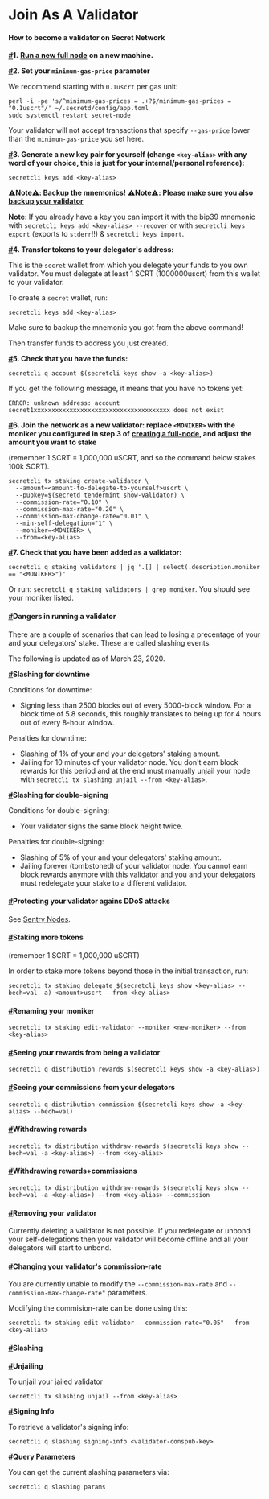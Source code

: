 # Join As A Validator



#### How to become a validator on Secret Network <a href="#how-to-become-a-validator-on-secret-network" id="how-to-become-a-validator-on-secret-network"></a>

[**#**](https://docs.scrt.network/testnet/join-validator-testnet.html#\_1-run-a-new-full-node-on-a-new-machine)**1.** [**Run a new full node**](https://docs.scrt.network/testnet/run-full-node-testnet.html) **on a new machine.**

[**#**](https://docs.scrt.network/testnet/join-validator-testnet.html#\_2-set-your-minimum-gas-price-parameter)**2. Set your `minimum-gas-price` parameter**

We recommend starting with `0.1uscrt` per gas unit:

```
perl -i -pe 's/^minimum-gas-prices = .+?$/minimum-gas-prices = "0.1uscrt"/' ~/.secretd/config/app.toml
sudo systemctl restart secret-node
```

Your validator will not accept transactions that specify `--gas-price` lower than the `minimun-gas-price` you set here.

[**#**](https://docs.scrt.network/testnet/join-validator-testnet.html#\_3-generate-a-new-key-pair-for-yourself-change-key-alias-with-any-word-of-your-choice-this-is-just-for-your-internal-personal-reference)**3. Generate a new key pair for yourself (change `<key-alias>` with any word of your choice, this is just for your internal/personal reference):**

```
secretcli keys add <key-alias>
```

**⚠️Note⚠️: Backup the mnemonics!** **⚠️Note⚠️: Please make sure you also** [**backup your validator**](https://docs.scrt.network/testnet/backup-a-testnet-validator.html)

**Note**: If you already have a key you can import it with the bip39 mnemonic with `secretcli keys add <key-alias> --recover` or with `secretcli keys export` (exports to `stderr`!!) & `secretcli keys import`.

[**#**](https://docs.scrt.network/testnet/join-validator-testnet.html#\_4-transfer-tokens-to-your-delegator-s-address)**4. Transfer tokens to your delegator's address:**

This is the `secret` wallet from which you delegate your funds to you own validator. You must delegate at least 1 SCRT (1000000uscrt) from this wallet to your validator.

To create a `secret` wallet, run:

```
secretcli keys add <key-alias>
```

Make sure to backup the mnemonic you got from the above command!

Then transfer funds to address you just created.

[**#**](https://docs.scrt.network/testnet/join-validator-testnet.html#\_5-check-that-you-have-the-funds)**5. Check that you have the funds:**

```
secretcli q account $(secretcli keys show -a <key-alias>)
```

If you get the following message, it means that you have no tokens yet:

```
ERROR: unknown address: account secret1xxxxxxxxxxxxxxxxxxxxxxxxxxxxxxxxxxxxxx does not exist
```

[**#**](https://docs.scrt.network/testnet/join-validator-testnet.html#\_6-join-the-network-as-a-new-validator-replace-moniker-with-the-moniker-you-configured-in-step-3-of-creating-a-full-node-and-adjust-the-amount-you-want-to-stake)**6. Join the network as a new validator: replace `<MONIKER>` with the moniker you configured in step 3 of** [**creating a full-node**](https://docs.scrt.network/testnet/run-full-node-testnet.html)**, and adjust the amount you want to stake**

(remember 1 SCRT = 1,000,000 uSCRT, and so the command below stakes 100k SCRT).

```
secretcli tx staking create-validator \
  --amount=<amount-to-delegate-to-yourself>uscrt \
  --pubkey=$(secretd tendermint show-validator) \
  --commission-rate="0.10" \
  --commission-max-rate="0.20" \
  --commission-max-change-rate="0.01" \
  --min-self-delegation="1" \
  --moniker=<MONIKER> \
  --from=<key-alias>
```

[**#**](https://docs.scrt.network/testnet/join-validator-testnet.html#\_7-check-that-you-have-been-added-as-a-validator)**7. Check that you have been added as a validator:**

```
secretcli q staking validators | jq '.[] | select(.description.moniker == "<MONIKER>")'
```

Or run: `secretcli q staking validators | grep moniker`. You should see your moniker listed.

#### [#](https://docs.scrt.network/testnet/join-validator-testnet.html#dangers-in-running-a-validator)Dangers in running a validator <a href="#dangers-in-running-a-validator" id="dangers-in-running-a-validator"></a>

There are a couple of scenarios that can lead to losing a precentage of your and your delegators' stake. These are called slashing events.

The following is updated as of March 23, 2020.

[**#**](https://docs.scrt.network/testnet/join-validator-testnet.html#slashing-for-downtime)**Slashing for downtime**

Conditions for downtime:

* Signing less than 2500 blocks out of every 5000-block window. For a block time of 5.8 seconds, this roughly translates to being up for 4 hours out of every 8-hour window.

Penalties for downtime:

* Slashing of 1% of your and your delegators' staking amount.
* Jailing for 10 minutes of your validator node. You don't earn block rewards for this period and at the end must manually unjail your node with `secretcli tx slashing unjail --from <key-alias>`.

[**#**](https://docs.scrt.network/testnet/join-validator-testnet.html#slashing-for-double-signing)**Slashing for double-signing**

Conditions for double-signing:

* Your validator signs the same block height twice.

Penalties for double-signing:

* Slashing of 5% of your and your delegators' staking amount.
* Jailing forever (tombstoned) of your validator node. You cannot earn block rewards anymore with this validator and you and your delegators must redelegate your stake to a different validator.

#### [#](https://docs.scrt.network/testnet/join-validator-testnet.html#protecting-your-validator-agains-ddos-attacks)Protecting your validator agains DDoS attacks <a href="#protecting-your-validator-agains-ddos-attacks" id="protecting-your-validator-agains-ddos-attacks"></a>

See [Sentry Nodes](https://docs.scrt.network/node-guides/sentry-nodes.html).

#### [#](https://docs.scrt.network/testnet/join-validator-testnet.html#staking-more-tokens)Staking more tokens <a href="#staking-more-tokens" id="staking-more-tokens"></a>

(remember 1 SCRT = 1,000,000 uSCRT)

In order to stake more tokens beyond those in the initial transaction, run:

```
secretcli tx staking delegate $(secretcli keys show <key-alias> --bech=val -a) <amount>uscrt --from <key-alias>
```

#### [#](https://docs.scrt.network/testnet/join-validator-testnet.html#renaming-your-moniker)Renaming your moniker <a href="#renaming-your-moniker" id="renaming-your-moniker"></a>

```
secretcli tx staking edit-validator --moniker <new-moniker> --from <key-alias>
```

#### [#](https://docs.scrt.network/testnet/join-validator-testnet.html#seeing-your-rewards-from-being-a-validator)Seeing your rewards from being a validator <a href="#seeing-your-rewards-from-being-a-validator" id="seeing-your-rewards-from-being-a-validator"></a>

```
secretcli q distribution rewards $(secretcli keys show -a <key-alias>)
```

#### [#](https://docs.scrt.network/testnet/join-validator-testnet.html#seeing-your-commissions-from-your-delegators)Seeing your commissions from your delegators <a href="#seeing-your-commissions-from-your-delegators" id="seeing-your-commissions-from-your-delegators"></a>

```
secretcli q distribution commission $(secretcli keys show -a <key-alias> --bech=val)
```

#### [#](https://docs.scrt.network/testnet/join-validator-testnet.html#withdrawing-rewards)Withdrawing rewards <a href="#withdrawing-rewards" id="withdrawing-rewards"></a>

```
secretcli tx distribution withdraw-rewards $(secretcli keys show --bech=val -a <key-alias>) --from <key-alias>
```

#### [#](https://docs.scrt.network/testnet/join-validator-testnet.html#withdrawing-rewards-commissions)Withdrawing rewards+commissions <a href="#withdrawing-rewards-commissions" id="withdrawing-rewards-commissions"></a>

```
secretcli tx distribution withdraw-rewards $(secretcli keys show --bech=val -a <key-alias>) --from <key-alias> --commission
```

#### [#](https://docs.scrt.network/testnet/join-validator-testnet.html#removing-your-validator)Removing your validator <a href="#removing-your-validator" id="removing-your-validator"></a>

Currently deleting a validator is not possible. If you redelegate or unbond your self-delegations then your validator will become offline and all your delegators will start to unbond.

#### [#](https://docs.scrt.network/testnet/join-validator-testnet.html#changing-your-validator-s-commission-rate)Changing your validator's commission-rate <a href="#changing-your-validator-s-commission-rate" id="changing-your-validator-s-commission-rate"></a>

You are currently unable to modify the `--commission-max-rate` and `--commission-max-change-rate"` parameters.

Modifying the commision-rate can be done using this:

```
secretcli tx staking edit-validator --commission-rate="0.05" --from <key-alias>
```

#### [#](https://docs.scrt.network/testnet/join-validator-testnet.html#slashing)Slashing <a href="#slashing" id="slashing"></a>

[**#**](https://docs.scrt.network/testnet/join-validator-testnet.html#unjailing)**Unjailing**

To unjail your jailed validator

```
secretcli tx slashing unjail --from <key-alias>
```

[**#**](https://docs.scrt.network/testnet/join-validator-testnet.html#signing-info)**Signing Info**

To retrieve a validator's signing info:

```
secretcli q slashing signing-info <validator-conspub-key>
```

[**#**](https://docs.scrt.network/testnet/join-validator-testnet.html#query-parameters)**Query Parameters**

You can get the current slashing parameters via:

```
secretcli q slashing params
```
